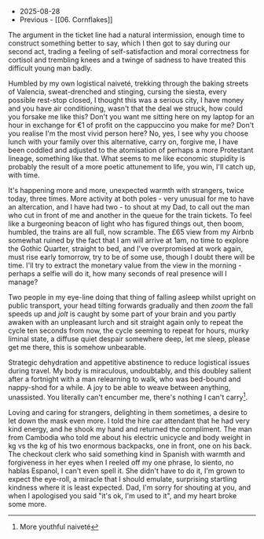 - 2025-08-28
- Previous - [[06. Cornflakes]]

The argument in the ticket line had a natural intermission, enough time to construct something better to say, which I then got to say during our second act, trading a feeling of self-satisfaction and moral correctness for cortisol and trembling knees and a twinge of sadness to have treated this difficult young man badly.

Humbled by my own logistical naiveté, trekking through the baking streets of Valencia, sweat-drenched and stinging, cursing the siesta, every possible rest-stop closed, I thought this was a serious city, I have money and you have air conditioning, wasn't that the deal we struck, how could you forsake me like this? Don't you want me sitting here on my laptop for an hour in exchange for €1 of profit on the cappuccino you make for me? Don't you realise I'm the most vivid person here? No, yes, I see why you choose lunch with your family over this alternative, carry on, forgive me, I have been coddled and adjusted to the atomisation of perhaps a more Protestant lineage, something like that. What seems to me like economic stupidity is probably the result of a more poetic attunement to life, you win, I'll catch up, with time.

It's happening more and more, unexpected warmth with strangers, twice today, three times. More activity at both poles - very unusual for me to have an altercation, and I have had two - to shout at my Dad, to call out the man who cut in front of me and another in the queue for the train tickets. To feel like a burgeoning beacon of light who has figured things out, then boom, humbled, the trains are all full, now scramble. The £65 view from my Airbnb somewhat ruined by the fact that I am will arrive at 1am, no time to explore the Gothic Quarter, straight to bed, and I've overpromised at work again, must rise early tomorrow, try to be of some use, though I doubt there will be time. I'll try to extract the monetary value from the view in the morning - perhaps a selfie will do it, how many seconds of real presence will I manage?

Two people in my eye-line doing that thing of falling asleep whilst upright on public transport, your head tilting forwards gradually and then *zoom* the fall speeds up and *jolt* is caught by some part of your brain and you partly awaken with an unpleasant lurch and sit straight again only to repeat the cycle ten seconds from now, the cycle seeming to repeat for hours, murky liminal state, a diffuse quiet despair somewhere deep, let me sleep, please get me there, this is somehow unbearable.

Strategic dehydration and appetitive abstinence to reduce logistical issues during travel. My body is miraculous, undoubtably, and this doubley salient after a fortnight with a man relearning to walk, who was bed-bound and nappy-shod for a while. A joy to be able to weave between anything, unassisted. You literally can't encumber me, there's nothing I can't carry[^1].

Loving and caring for strangers, delighting in them sometimes, a desire to let down the  mask even more. I told the hire car attendant that he had very kind energy, and he shook my hand and returned the compliment. The man from Cambodia who told me about his electric unicycle and body weight in kg vs the kg of his two enormous backpacks, one in front, one on his back. The checkout clerk who said something kind in Spanish with warmth and forgiveness in her eyes when I reeled off my one phrase, lo siento, no hablas Espanol, I can't even spell it. She didn't have to do it, I'm grown to expect the eye-roll, a miracle that I should emulate, surprising startling kindness where it is least expected. Dad, I'm sorry for shouting at you, and when I apologised you said "it's ok, I'm used to it", and my heart broke some more.

[^1]: 
	More youthful naiveté
